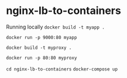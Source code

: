 # nginx-lb-to-containers

Running locally
`docker build -t myapp . `

`docker run -p 9000:80 myapp`


`docker build -t myproxy . `

`docker run -p 80:80 myproxy`

`cd nginx-lb-to-containers`
`docker-compose up `

